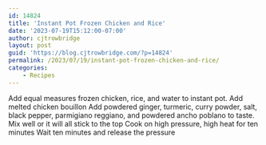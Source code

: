 ```yaml
---
id: 14824
title: 'Instant Pot Frozen Chicken and Rice'
date: '2023-07-19T15:12:00-07:00'
author: cjtrowbridge
layout: post
guid: 'https://blog.cjtrowbridge.com/?p=14824'
permalink: /2023/07/19/instant-pot-frozen-chicken-and-rice/
categories:
    - Recipes
---
```


Add equal measures frozen chicken, rice, and water to instant pot. Add melted chicken bouillon Add powdered ginger, turmeric, curry powder, salt, black pepper, parmigiano reggiano, and powdered ancho poblano to taste. Mix well or it will all stick to the top Cook on high pressure, high heat for ten minutes Wait ten minutes and release the pressure